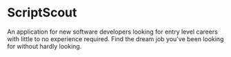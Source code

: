 # ScriptScout
An application for new software developers looking for entry level careers with little to no experience required. Find the dream job you've been looking for without hardly looking.
